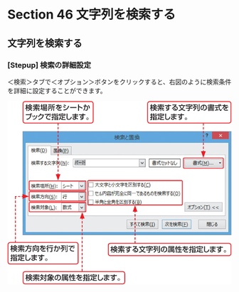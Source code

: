 # Section 46 文字列を検索する

## 文字列を検索する

### [Stepup] 検索の詳細設定

＜検索＞タブで＜オプション＞ボタンをクリックすると、右図のように検索条件を詳細に設定することができます。

![](003.png)
